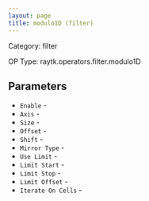 ```yaml
---
layout: page
title: modulo1D (filter)
---
```


Category: filter

OP Type: raytk.operators.filter.modulo1D

## Parameters

* `Enable` - 
* `Axis` - 
* `Size` - 
* `Offset` - 
* `Shift` - 
* `Mirror Type` - 
* `Use Limit` - 
* `Limit Start` - 
* `Limit Stop` - 
* `Limit Offset` - 
* `Iterate On Cells` -
